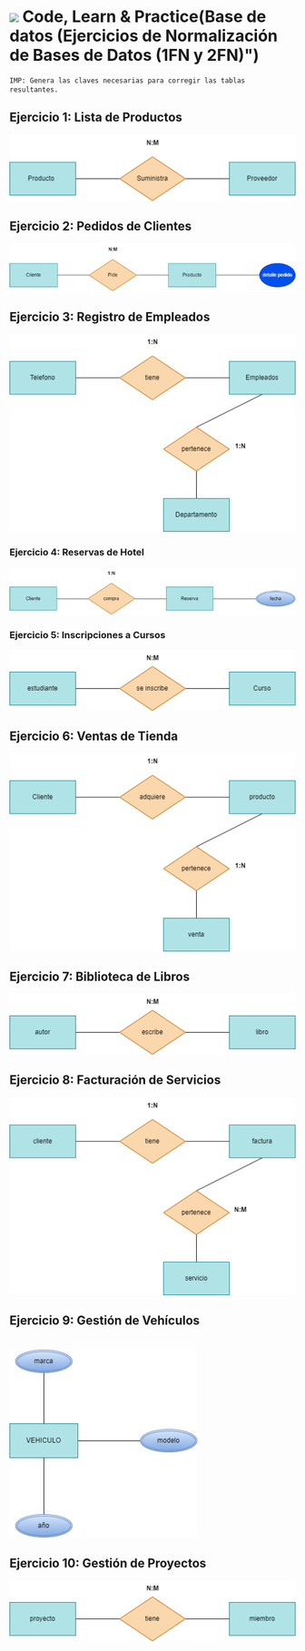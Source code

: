# <img decoding="async" src="https://github.com/user-attachments/assets/f0b8716c-d8fc-49d6-a898-0efdae03caf8" width="50px"/>  Code, Learn & Practice(Base de datos (Ejercicios de Normalización de Bases de Datos (1FN y 2FN)")

    IMP: Genera las claves necesarias para corregir las tablas resultantes.

## Ejercicio 1: Lista de Productos

![image](https://github.com/WhiteCascade/BAE/blob/main/Tareas/Unidad2/Unidad%202%20Tarea%206/Images%20tarea%206/ejercicio6.0.drawio.png)

 </div>
 </details>
 
## Ejercicio 2: Pedidos de Clientes

![image](https://github.com/WhiteCascade/BAE/blob/main/Tareas/Unidad2/Unidad%202%20Tarea%206/Images%20tarea%206/ejercicio6.1.drawio.png)

 </div>
 </details>
 
## Ejercicio 3: Registro de Empleados

![image](https://github.com/WhiteCascade/BAE/blob/main/Tareas/Unidad2/Unidad%202%20Tarea%206/Images%20tarea%206/ejercicio6.2.drawio.png)

 </div>
 </details>
 
### Ejercicio 4: Reservas de Hotel

![image](https://github.com/WhiteCascade/BAE/blob/main/Tareas/Unidad2/Unidad%202%20Tarea%206/Images%20tarea%206/ejercicio6.3.drawio.png)

 </div>
 </details>
 
### Ejercicio 5: Inscripciones a Cursos

![image](https://github.com/WhiteCascade/BAE/blob/main/Tareas/Unidad2/Unidad%202%20Tarea%206/Images%20tarea%206/ejercicio6.4.drawio.png)

 </div>
 </details>
 
## Ejercicio 6: Ventas de Tienda

![image](https://github.com/WhiteCascade/BAE/blob/main/Tareas/Unidad2/Unidad%202%20Tarea%206/Images%20tarea%206/ejercicio6.5.drawio.png)

 </div>
 </details>
 
## Ejercicio 7: Biblioteca de Libros

![image](https://github.com/WhiteCascade/BAE/blob/main/Tareas/Unidad2/Unidad%202%20Tarea%206/Images%20tarea%206/ejercicio6.6.drawio.png)

 </div>
 </details>
 
## Ejercicio 8: Facturación de Servicios

![image](https://github.com/WhiteCascade/BAE/blob/main/Tareas/Unidad2/Unidad%202%20Tarea%206/Images%20tarea%206/ejercicio6.7.drawio.png)

 </div>
 </details>
 
## Ejercicio 9: Gestión de Vehículos
#
![image](https://github.com/WhiteCascade/BAE/blob/main/Tareas/Unidad2/Unidad%202%20Tarea%206/Images%20tarea%206/ejercicio6.8.drawio.png)

 </div>
 </details>
 
## Ejercicio 10: Gestión de Proyectos

![image](https://github.com/WhiteCascade/BAE/blob/main/Tareas/Unidad2/Unidad%202%20Tarea%206/Images%20tarea%206/ejercicio6.9.drawio.png)

 </div>
 </details>
 
